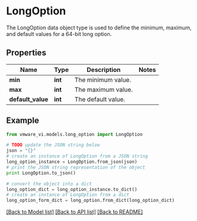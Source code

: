 # LongOption

The LongOption data object type is used to define the minimum, maximum, and default values for a 64-bit long option. 

## Properties
Name | Type | Description | Notes
------------ | ------------- | ------------- | -------------
**min** | **int** | The minimum value.  | 
**max** | **int** | The maximum value.  | 
**default_value** | **int** | The default value.  | 

## Example

```python
from vmware_vi.models.long_option import LongOption

# TODO update the JSON string below
json = "{}"
# create an instance of LongOption from a JSON string
long_option_instance = LongOption.from_json(json)
# print the JSON string representation of the object
print LongOption.to_json()

# convert the object into a dict
long_option_dict = long_option_instance.to_dict()
# create an instance of LongOption from a dict
long_option_form_dict = long_option.from_dict(long_option_dict)
```
[[Back to Model list]](../README.md#documentation-for-models) [[Back to API list]](../README.md#documentation-for-api-endpoints) [[Back to README]](../README.md)


